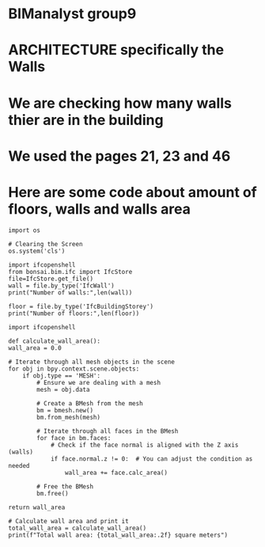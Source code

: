 # BIManalyst group9
# ARCHITECTURE specifically the Walls 
# We are checking how many walls thier are in the building
# We used the pages 21, 23 and 46 

# Here are some code about amount of floors, walls and walls area
    import os

    # Clearing the Screen
    os.system('cls')

    import ifcopenshell
    from bonsai.bim.ifc import IfcStore
    file=IfcStore.get_file()
    wall = file.by_type('IfcWall')
    print("Number of walls:",len(wall))

    floor = file.by_type('IfcBuildingStorey')
    print("Number of floors:",len(floor))

    import ifcopenshell

    def calculate_wall_area():
    wall_area = 0.0
   
    # Iterate through all mesh objects in the scene
    for obj in bpy.context.scene.objects:
        if obj.type == 'MESH':
            # Ensure we are dealing with a mesh
            mesh = obj.data
           
            # Create a BMesh from the mesh
            bm = bmesh.new()
            bm.from_mesh(mesh)
           
            # Iterate through all faces in the BMesh
            for face in bm.faces:
                # Check if the face normal is aligned with the Z axis (walls)
                if face.normal.z != 0:  # You can adjust the condition as needed
                    wall_area += face.calc_area()
           
            # Free the BMesh
            bm.free()
   
    return wall_area

    # Calculate wall area and print it
    total_wall_area = calculate_wall_area()
    print(f"Total wall area: {total_wall_area:.2f} square meters")
